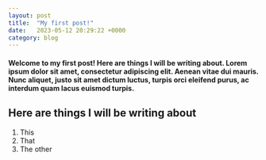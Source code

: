 ```yaml
---
layout: post
title:  "My first post!"
date:   2023-05-12 20:29:22 +0000
category: blog
---
```


#### Welcome to my first post! Here are things I will be writing about. Lorem ipsum dolor sit amet, consectetur adipiscing elit. Aenean vitae dui mauris. Nunc aliquet, justo sit amet dictum luctus, turpis orci eleifend purus, ac interdum quam lacus euismod turpis.

## Here are things I will be writing about
1. This
2. That
3. The other
